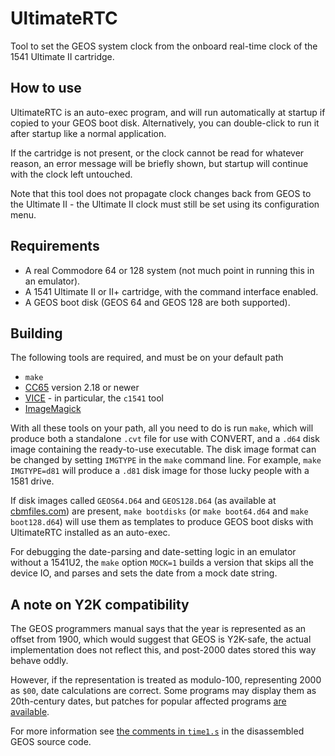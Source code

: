 # UltimateRTC

Tool to set the GEOS system clock from the onboard real-time clock of the 1541
Ultimate II cartridge.

## How to use

UltimateRTC is an auto-exec program, and will run automatically at startup if
copied to your GEOS boot disk. Alternatively, you can double-click to run it
after startup like a normal application.

If the cartridge is not present, or the clock cannot be read for whatever
reason, an error message will be briefly shown, but startup will continue with
the clock left untouched.

Note that this tool does not propagate clock changes back from GEOS to the
Ultimate II - the Ultimate II clock must still be set using its configuration
menu.

## Requirements

- A real Commodore 64 or 128 system (not much point in running this in an
  emulator).
- A 1541 Ultimate II or II+ cartridge, with the command interface enabled.
- A GEOS boot disk (GEOS 64 and GEOS 128 are both supported).

## Building

The following tools are required, and must be on your default path

- `make`
- [CC65](https://github.com/cc65/cc65) version 2.18 or newer
- [VICE](http://vice-emu.sourceforge.net) - in particular, the `c1541` tool
- [ImageMagick](https://imagemagick.org)

With all these tools on your path, all you need to do is run `make`, which will
produce both a standalone `.cvt` file for use with CONVERT, and a `.d64` disk
image containing the ready-to-use executable. The disk image format can be
changed by setting `IMGTYPE` in the `make` command line. For example, `make
IMGTYPE=d81` will produce a `.d81` disk image for those lucky people with a
1581 drive.

If disk images called `GEOS64.D64` and `GEOS128.D64` (as available at
[cbmfiles.com](http://cbmfiles.com/geos/geos-13.php)) are present, `make
bootdisks` (or `make boot64.d64` and `make boot128.d64`) will use them as
templates to produce GEOS boot disks with UltimateRTC installed as an auto-exec.

For debugging the date-parsing and date-setting logic in an emulator without a
1541U2, the `make` option `MOCK=1` builds a version that skips all the device
IO, and parses and sets the date from a mock date string.

## A note on Y2K compatibility

The GEOS programmers manual says that the year is represented as an offset from
1900, which would suggest that GEOS is Y2K-safe, the actual implementation does
not reflect this, and post-2000 dates stored this way behave oddly.

However, if the representation is treated as modulo-100, representing 2000 as
`$00`, date calculations are correct. Some programs may display them as
20th-century dates, but patches for popular affected programs [are
available](http://www.zimmers.net/anonftp/pub/cbm/geos/patches/index.html).

For more information see [the comments in
`time1.s`](https://github.com/mist64/geos/blob/master/kernal/time/time1.s) in
the disassembled GEOS source code.
